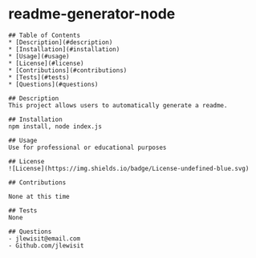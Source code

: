 # readme-generator-node
    ## Table of Contents
    * [Description](#description)
    * [Installation](#installation)
    * [Usage](#usage)
    * [License](#license)
    * [Contributions](#contributions)
    * [Tests](#tests)
    * [Questions](#questions)
    
    ## Description  
    This project allows users to automatically generate a readme.
  
    ## Installation
    npm install, node index.js
  
    ## Usage
    Use for professional or educational purposes
  
    ## License
    ![License](https://img.shields.io/badge/License-undefined-blue.svg)
  
    ## Contributions
  
    None at this time
  
    ## Tests
    None
  
    ## Questions
    - jlewisit@email.com
    - Github.com/jlewisit
  